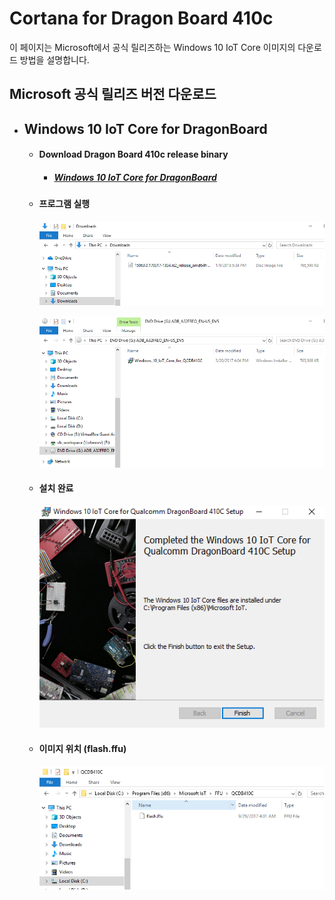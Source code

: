 # Cortana for Dragon Board 410c

이 페이지는 Microsoft에서 공식 릴리즈하는 Windows 10 IoT Core 이미지의 다운로드 방법을 설명합니다.



## Microsoft 공식 릴리즈 버전 다운로드

- ## Windows 10 IoT Core for DragonBoard

    - #### Download Dragon Board 410c release binary
        - ##### [Windows 10 IoT Core for DragonBoard](https://www.microsoft.com/en-us/download/details.aspx?id=55027)

    - #### 프로그램 실행

        ![](/assets/dragonBoard_release_step_1.png)

        ![](/assets/dragonBoard_release_step_2.png)

    - ####  설치 완료

        ![](/assets/dragonBoard_release_step_3.png)

    - #### 이미지 위치 \(flash.ffu\)
    
        ![](/assets/dragonBoard_release_step_8.png)




